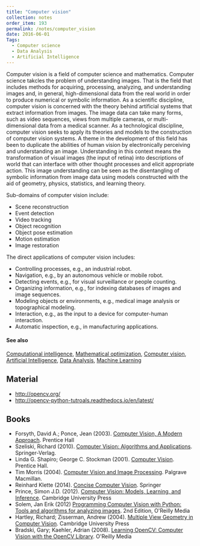 ```yaml
---
title: "Computer vision"
collection: notes
order_item: 193
permalink: /notes/computer_vision
date: 2016-06-01
Tags:
  - Computer science
  - Data Analysis
  - Artificial Intelligence
---
```


Computer vision is a field of computer science and mathematics. Computer science takcles the problem of understanding images. That is the field that includes methods for acquiring, processing, analyzing, and understanding images and, in general, high-dimensional data from the real world in order to produce numerical or symbolic information. 
As a scientific discipline, computer vision is concerned with the theory behind artificial systems that extract information from images. The image data can take many forms, such as video sequences, views from multiple cameras, or multi-dimensional data from a medical scanner. As a technological discipline, computer vision seeks to apply its theories and models to the construction of computer vision systems.
A theme in the development of this field has been to duplicate the abilities of human vision by electronically perceiving and understanding an image.
Understanding in this context means the transformation of visual images (the input of retina) into descriptions of world that can interface with other thought processes and elicit appropriate action. This image understanding can be seen as the disentangling of symbolic information from image data using models constructed with the aid of geometry, physics, statistics, and learning theory.

Sub-domains of computer vision include:

* Scene reconstruction
* Event detection
* Video tracking
* Object recognition
* Object pose estimation
* Motion estimation
* Image restoration

The direct applications of computer vision includes:
* Controlling processes, e.g., an industrial robot.
* Navigation, e.g., by an autonomous vehicle or mobile robot.
* Detecting events, e.g., for visual surveillance or people counting.
* Organizing information, e.g., for indexing databases of images and image sequences.
* Modeling objects or environments, e.g., medical image analysis or topographical modeling.
* Interaction, e.g., as the input to a device for computer-human interaction.
* Automatic inspection, e.g., in manufacturing applications.


#### See also
[Computational intelligence](/notes/computational_intelligence), [Mathematical optimization](/notes/mathematical_optimization), [Computer vision](/notes/computer_vision), [Artificial Intelligence](/notes/artificial_intelligence), [Data Analysis](/notes/data_analysis), [Machine Learning](/notes/machine_learning)


## Material
* http://opencv.org/
* http://opencv-python-tutroals.readthedocs.io/en/latest/




## Books
* Forsyth, David A.; Ponce, Jean  (2003). [Computer Vision, A Modern Approach](https://www.goodreads.com/book/show/148019.Computer_Vision). Prentice Hall
* Szeliski, Richard (2010). [Computer Vision: Algorithms and Applications](https://www.goodreads.com/book/show/9494221-computer-vision). Springer-Verlag.
* Linda G. Shapiro; George C. Stockman (2001). [Computer Vision](https://www.goodreads.com/book/show/276034.Computer_Vision). Prentice Hall.
* Tim Morris (2004). [Computer Vision and Image Processing](https://www.goodreads.com/book/show/2173132.Computer_Vision_And_Image_Processing). Palgrave Macmillan.
* Reinhard Klette (2014). [Concise Computer Vision](https://www.goodreads.com/book/show/19353509-concise-computer-vision). Springer
* Prince, Simon J.D. (2012). [Computer Vision: Models, Learning, and Inference](https://www.goodreads.com/book/show/15792261-computer-vision). Cambridge University Press
* Solem, Jan Erik (2012) [Programming Computer Vision with Python: Tools and algorithms for analyzing images](https://www.goodreads.com/book/show/13435765-programming-computer-vision-with-python). 2nd Edition, O'Reilly Media
* Hartley, Richard; Zisserman, Andrew  (2004). [Multiple View Geometry in Computer Vision](https://www.goodreads.com/book/show/89897.Multiple_View_Geometry_in_Computer_Vision). Cambridge University Press
* Bradski, Gary; Kaehler, Adrian (2008). [Learning OpenCV: Computer Vision with the OpenCV Library](https://www.goodreads.com/book/show/3101709-learning-opencv). O'Reilly Media


